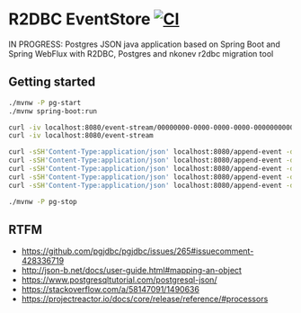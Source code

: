 # R2DBC EventStore [![CI](https://github.com/daggerok/r2dbc-postgres-json/actions/workflows/ci.yaml/badge.svg)](https://github.com/daggerok/r2dbc-postgres-json/actions/workflows/ci.yaml)

IN PROGRESS: Postgres JSON java application based on Spring Boot and Spring WebFlux with R2DBC, Postgres and nkonev
r2dbc migration tool

## Getting started

```bash
./mvnw -P pg-start
./mvnw spring-boot:run

curl -iv localhost:8080/event-stream/00000000-0000-0000-0000-000000000001
curl -iv localhost:8080/event-stream

curl -sSH'Content-Type:application/json' localhost:8080/append-event -d'{"aggregateId":"00000000-0000-0000-0000-000000000001","jsonData":"{\"aggregateId\":\"00000000-0000-0000-0000-000000000001\",\"eventType\":\"VisitorRegisteredEvent\",\"name\":\"Test visitor\"}"}'
curl -sSH'Content-Type:application/json' localhost:8080/append-event -d'{"aggregateId":"00000000-0000-0000-0000-000000000001","jsonData":"{\"aggregateId\":\"00000000-0000-0000-0000-000000000001\",\"eventType\":\"PassCardDeliveredEvent\"}"}'
curl -sSH'Content-Type:application/json' localhost:8080/append-event -d'{"aggregateId":"00000000-0000-0000-0000-000000000001","jsonData":"{\"aggregateId\":\"00000000-0000-0000-0000-000000000001\",\"eventType\":\"EnteredTheDoorEvent\",\"doorId\":\"IN-1\"}"}'
curl -sSH'Content-Type:application/json' localhost:8080/append-event -d'{"aggregateId":"00000000-0000-0000-0000-000000000001","jsonData":"{\"aggregateId\":\"00000000-0000-0000-0000-000000000001\",\"eventType\":\"EnteredTheDoorEvent\",\"doorId\":\"IN-2\"}"}'
curl -sSH'Content-Type:application/json' localhost:8080/append-event -d'{"aggregateId":"00000000-0000-0000-0000-000000000001","jsonData":"{\"aggregateId\":\"00000000-0000-0000-0000-000000000001\",\"eventType\":\"EnteredTheDoorEvent\",\"doorId\":\"OUT-2\"}"}'

./mvnw -P pg-stop
```

<!--

## Backup & Restore

### Backup

```bash
rm -rf ~/google.drive/r2dbc-postgres-json* ; cd ~/Downloads/_code/r2dbc-postgres-json && zip -r ~/google.drive/r2dbc-postgres-json.zip "../$(basename "$PWD")" && cd -;
# or
cd /tmp ; rm -rf /tmp/r2dbc-postgres-json* ; cd ~/Downloads/_code/r2dbc-postgres-json && zip -r /tmp/r2dbc-postgres-json.zip "../$(basename "$PWD")" && cd -;
```

### Restore

```bash
rm -rf /tmp/r2dbc-postgres-json* ; unzip ~/google.drive/r2dbc-postgres-json.zip -d /tmp
# or
rm -rf /tmp/r2dbc-postgres-json* ; unzip /tmp/r2dbc-postgres-json.zip -d /tmp
```

-->

## RTFM

* https://github.com/pgjdbc/pgjdbc/issues/265#issuecomment-428336719
* http://json-b.net/docs/user-guide.html#mapping-an-object
* https://www.postgresqltutorial.com/postgresql-json/
* https://stackoverflow.com/a/58147091/1490636
* https://projectreactor.io/docs/core/release/reference/#processors
